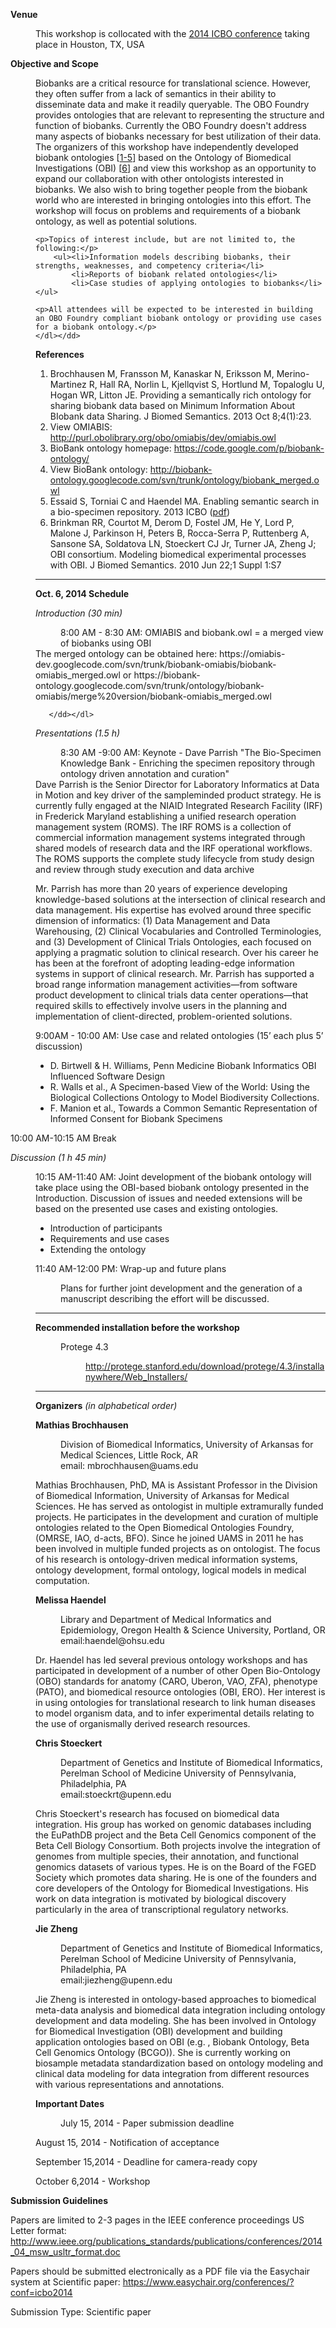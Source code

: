 <p><strong>Venue</p></strong>
	<dl><dd>This workshop is collocated with the <a href="http://icbo14.com/" title="2014 ICBO conference" target="_blank">2014 ICBO conference</a> taking place in Houston, TX, USA</dl></dd>

<p><strong>Objective and Scope</p></strong>
	<dl><dd>Biobanks are a critical resource for translational science. However, they often suffer from a lack of semantics in their ability to disseminate data and make it readily queryable. The OBO Foundry provides ontologies that are relevant to representing the structure and function of biobanks. Currently the OBO Foundry doesn't address many aspects of biobanks necessary for best utilization of their data. The organizers of this workshop have independently developed biobank ontologies [<a href="#refs1">1-5</a>] based on the Ontology of Biomedical Investigations (OBI) [<a href="#refs6">6</a>] and view this workshop as an opportunity to expand our collaboration with other ontologists interested in biobanks. We also wish to bring together people from the biobank world who are interested in bringing ontologies into this effort. The workshop will focus on problems and requirements of a biobank ontology, as well as potential solutions.

	<p>Topics of interest include, but are not limited to, the following:</p>
    	<ul><li>Information models describing biobanks, their strengths, weaknesses, and competency criteria</li>
    		<li>Reports of biobank related ontologies</li>
    		<li>Case studies of applying ontologies to biobanks</li></ul>

	<p>All attendees will be expected to be interested in building an OBO Foundry compliant biobank ontology or providing use cases for a biobank ontology.</p>
	</dl></dd>

<p><b>References</b></p>
<ol>
	<li><a name="refs1"></a>Brochhausen M, Fransson M, Kanaskar N, Eriksson M, Merino-Martinez R, Hall RA, Norlin L, Kjellqvist S, Hortlund M, Topaloglu U, Hogan WR, Litton JE. Providing a semantically rich ontology for sharing biobank data based on Minimum Information About BIobank data Sharing. J Biomed Semantics. 2013 Oct 8;4(1):23.</li>
	<li>View OMIABIS: <a href="http://purl.obolibrary.org/obo/omiabis/dev/omiabis.owl">http://purl.obolibrary.org/obo/omiabis/dev/omiabis.owl</a></li>
	<li>BioBank ontology homepage: <a href="https://code.google.com/p/biobank-ontology/">https://code.google.com/p/biobank-ontology/</a></li>
	<li>View BioBank ontology: <a href="http://biobank-ontology.googlecode.com/svn/trunk/ontology/biobank_merged.owl">http://biobank-ontology.googlecode.com/svn/trunk/ontology/biobank_merged.owl</a></li>
	<li>Essaid S, Torniai C and Haendel MA. Enabling semantic search in a bio-specimen repository. 2013 ICBO (<a href="http://www2.unb.ca/csas/data/ws/icbo2013/papers/research/icbo2013_submission_48.pdf">pdf</a>)</li>
	<li><a name="refs6"></a>Brinkman RR, Courtot M, Derom D, Fostel JM, He Y, Lord P, Malone J, Parkinson H, Peters B, Rocca-Serra P, Ruttenberg A, Sansone SA, Soldatova LN, Stoeckert CJ Jr, Turner JA, Zheng J; OBI consortium. Modeling biomedical experimental processes with OBI. J Biomed Semantics. 2010 Jun 22;1 Suppl 1:S7</li>
</ol>
<hr />

<p><strong>Oct. 6, 2014 Schedule</strong></p>
<p><em>Introduction  (30 min)</em></p>
	<dl><dd>8:00 AM - 8:30 AM: OMIABIS and biobank.owl = a merged view of biobanks using OBI</dd>
The merged ontology can be obtained here:
https://omiabis-dev.googlecode.com/svn/trunk/biobank-omiabis/biobank-omiabis_merged.owl
or
https://biobank-ontology.googlecode.com/svn/trunk/ontology/biobank-omiabis/merge%20version/biobank-omiabis_merged.owl

       </dd></dl>
<p><em>Presentations (1.5 h)</em></p>
	<dl><dd>8:30 AM -9:00 AM: Keynote - Dave Parrish "The Bio-Specimen Knowledge Bank - Enriching the specimen repository through ontology driven annotation and curation"</dd>
Dave Parrish is the Senior Director for Laboratory Informatics at Data in Motion and key driver of the sampleminded product strategy.  He is currently fully engaged at the NIAID Integrated Research Facility (IRF) in Frederick Maryland establishing a unified  research operation management system (ROMS).  The IRF ROMS is a collection of commercial information management systems integrated through shared models of research data and the IRF operational workflows.  The ROMS supports the complete study lifecycle from study design and review through study execution and data archive

Mr. Parrish has more than 20 years of experience developing knowledge-based solutions at the intersection of clinical research and data management. His expertise has evolved around three specific dimension of informatics: (1) Data Management and Data Warehousing, (2) Clinical Vocabularies and Controlled Terminologies, and (3) Development of Clinical Trials Ontologies, each focused on applying a pragmatic solution to clinical research. Over his career he has been at the forefront of adopting leading-edge information systems in support of clinical research. Mr. Parrish has supported a broad range information management activities—from software product development to clinical trials data center operations—that required skills to effectively involve users in the planning and implementation of client-directed, problem-oriented solutions.</dd></dl>
			<dl><dd>9:00AM - 10:00 AM: Use case and related ontologies (15’ each plus 5’ discussion)
<ul><li>D. Birtwell & H. Williams, Penn Medicine Biobank Informatics OBI Influenced Software Design</li>
<li>R. Walls et al., A Specimen-based View of the World: Using the Biological Collections Ontology to Model Biodiversity Collections. </li>
<li>F. Manion et al., Towards a Common Semantic Representation of Informed Consent for Biobank Specimens</li>
                        </ul>
	</dd></dl>
<p>10:00 AM-10:15 AM Break</p>


<p><em>Discussion (1 h 45 min)</em></p>
	<dl><dd>10:15 AM-11:40 AM: Joint development of the biobank ontology will take place using the OBI-based biobank ontology presented in the Introduction. Discussion of issues and needed extensions will be based on the presented use cases and existing ontologies.
	<ul><li>Introduction of participants</li>
	<li>Requirements and use cases</li>
	<li>Extending the ontology</li>
	</ul>
<p>11:40 AM-12:00 PM: Wrap-up and future plans</p>
	<dl><dd>Plans for further joint development and the generation of a manuscript describing the effort will be discussed.</dd></dl>
<p>
<hr />

<strong>Recommended installation before the workshop</strong>
</p>
<dl><dd>Protege 4.3
	<dl><dd><a href="http://protege.stanford.edu/download/protege/4.3/installanywhere/Web_Installers/"  title="protege 4.3" target="_blank">http://protege.stanford.edu/download/protege/4.3/installanywhere/Web_Installers/</a>
	</dd></dl></dd></dl>
<hr />
<p><strong>Organizers</strong> <i>(in alphabetical order)</i>
</p><p><b>Mathias Brochhausen</b>
</p>
<dl><dd>Division of Biomedical Informatics, University of Arkansas for Medical Sciences, Little Rock, AR</dd>
<dd>email: mbrochhausen@uams.edu</dd></dl>
<p>Mathias Brochhausen, PhD, MA is Assistant Professor in the Division of Biomedical Information, University of Arkansas for Medical Sciences. He has served as ontologist in multiple extramurally funded projects. He participates in the development and curation of multiple ontologies related to the Open Biomedical Ontologies Foundry, (OMRSE, IAO, d-acts, BFO). Since he joined UAMS in 2011 he has been involved in multiple funded projects as on ontologist. The focus of his research is ontology-driven medical information systems, ontology development, formal ontology, logical models in medical computation.</p>

<p><b>Melissa Haendel</b></p>
<dl><dd>Library and Department of Medical Informatics and Epidemiology, Oregon Health &amp; Science University, Portland, OR
</dd><dd>email:haendel@ohsu.edu
</dd></dl>
<p>Dr. Haendel has led several previous ontology workshops and has participated in development of a number of other Open Bio-Ontology (OBO) standards for anatomy (CARO, Uberon, VAO, ZFA), phenotype (PATO), and biomedical resource ontologies (OBI, ERO). Her interest is in using ontologies for translational research to link human diseases to model organism data, and to infer experimental details relating to the use of organismally derived research resources.</p>

<p><b>Chris Stoeckert</b></p>
<dl><dd>Department of Genetics and Institute of Biomedical Informatics, Perelman School of Medicine University of Pennsylvania, Philadelphia, PA</dd>
<dd>email:stoeckrt@upenn.edu</dd></dl>
<p>Chris Stoeckert's research has focused on biomedical data integration. His group has worked on genomic databases including the EuPathDB project and the Beta Cell Genomics component of the Beta Cell Biology Consortium. Both projects involve the integration of genomes from multiple species, their annotation, and functional genomics datasets of various types. He is on the Board of the FGED Society which promotes data sharing. He is one of the founders and core developers of the Ontology for Biomedical Investigations. His work on data integration is motivated by biological discovery particularly in the area of transcriptional regulatory networks.</p>

<p><b>Jie Zheng</b></p>
<dl><dd>Department of Genetics and Institute of Biomedical Informatics, Perelman School of Medicine University of Pennsylvania, Philadelphia, PA</dd>
<dd>email:jiezheng@upenn.edu</dd></dl>
<p>Jie Zheng is interested in ontology-based approaches to biomedical meta-data analysis and biomedical data integration including ontology development and data modeling. She has been involved in Ontology for Biomedical Investigation (OBI) development and building application ontologies based on OBI (e.g. , Biobank Ontology, Beta Cell Genomics Ontology (BCGO)). She is currently working on biosample metadata standardization based on ontology modeling and clinical data modeling for data integration from different resources with various representations and annotations.

<p><strong>Important Dates</strong></p>
	<dl><dd>July 15, 2014 - Paper submission deadline</dl></dd>
	<dl><dd>August 15, 2014 - Notification of acceptance</dl></dd>
	<dl><dd>September 15,2014 - Deadline for camera-ready copy</dl></dd>
	<dl><dd>October 6,2014 - Workshop</dl></dd>

<p><strong>Submission Guidelines</strong></p>

Papers are limited to 2-3 pages in the IEEE conference proceedings US Letter format:
    http://www.ieee.org/publications_standards/publications/conferences/2014_04_msw_usltr_format.doc

Papers should be submitted electronically as a PDF file via the Easychair system at Scientific paper:
    https://www.easychair.org/conferences/?conf=icbo2014   

Submission Type: Scientific paper
